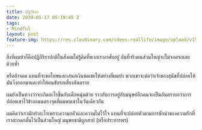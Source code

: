 ```yaml
---
title: ปฏิกิริยา
date: 2020-01-17 05:19:45 Z
tags:
- Mindful
layout: post
feature-img: https://res.cloudinary.com/sdees-reallife/image/upload/v1555658919/sample_feature_img.png
---
```


สิ่งที่ผมทำก็คือปฏิกิริยาปกติในสังคมไม่รู้คิดที่พวกเราอาศัยอยู่ อันที่จริงคนส่วนใหญ่จะไม่จอดรถเลยด้วยซ้ำ

หรือถ้าจอด แทนที่จะขอโทษและเสนอเงินชดเชยให้อย่างที่ผมทำ พวกเขาจะต่อว่าเจ้าของสุนัขที่ปล่อยให้มันวิ่งออกมาและทำให้คนขับรถเสี่ยงอันตราย

<i class="fa fa-child" style="color:plum"></i>

ผมยังเป็นห่วงว่าจะเกิดอะไรขึ้นกับเด็กหนุ่มด้วย ราวกับการอยู่กับมนุษย์อีกคนจะเป็นอันตรายกว่าการปล่อยเขาไว้ข้างถนนตรงจุดที่ผมพบเขาในวันเดียวกัน

ผมคิดว่าเรามักทำอะไรเพราะความกลัวและความไม่ไว้ใจ แทนที่จะปล่อยตัวตามการชักนำของความรักที่เราสะกดกลั้นไว้เป็นส่วนใหญ่ มนุษยชาติถูกสาป (หรือประทารพร)